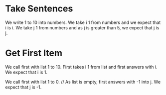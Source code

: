 # Take Sentences

We write 1 to 10 into numbers.
We take i 1 from numbers and we expect that i is i.
We take j 1 from numbers and as j is greater than 5, we expect that j is j.

# Get First Item

We call first with list 1 to 10.
First takes i 1 from list and first answers with i.
We expect that i is 1.

We call first with list 1 to 0.
// As list is empty,
first answers with -1 into j.
We expect that j is -1.

<!--
# Get Last Item

We call last with list 1 to 10.
Last writes -1 into l.
Last takes i 1 from list and last writes i into l.
Last answers with l.
-->
